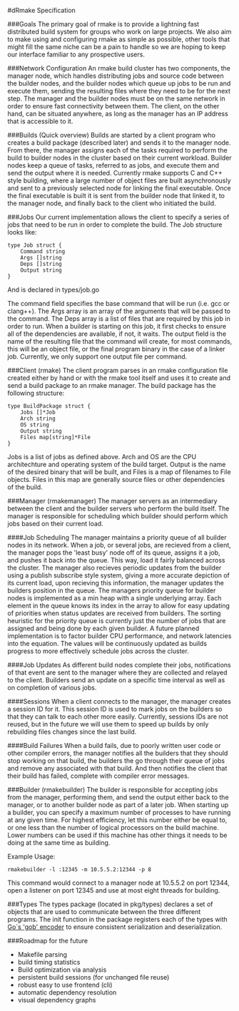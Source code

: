 #dRmake Specification

###Goals
The primary goal of rmake is to provide a lightning fast distributed build system for groups who work on large projects. We also aim to make using and configuring rmake as simple as possible, other tools that might fill the same niche can be a pain to handle so we are hoping to keep our interface familiar to any prospective users.

###Network Configuration
An rmake build cluster has two components, the manager node, which handles distributing jobs and source code between the builder nodes, and the builder nodes which queue up jobs to be run and execute them, sending the resulting files where they need to be for the next step. The manager and the builder nodes must be on the same network in order to ensure fast connectivity between them. The client, on the other hand, can be situated anywhere, as long as the manager has an IP address that is accessible to it.

###Builds (Quick overview)
Builds are started by a client program who creates a build package (described later) and sends it to the manager node. From there, the manager assigns each of the tasks required to perform the build to builder nodes in the cluster based on their current workload. Builder nodes keep a queue of tasks, referred to as jobs, and execute them and send the output where it is needed.
Currently rmake supports C and C++ style building, where a large number of object files are built asynchronously and sent to a previously selected node for linking the final executable.
Once the final executable is built it is sent from the builder node that linked it, to the manager node, and finally back to the client who initiated the build.

###Jobs
Our current implementation allows the client to specify a series of jobs that need to be run in order to complete the build.
The Job structure looks like:

	type Job struct {
		Command string
		Args []string
		Deps []string
		Output string
	}

And is declared in types/job.go

The command field specifies the base command that will be run (i.e. gcc or clang++). The Args array is an array of the arguments that will be passed to the command. The Deps array is a list of files that are required by this job in order to run. When a builder is starting on this job, it first checks to ensure all of the dependencies are available, if not, it waits. The output field is the name of the resulting file that the command will create, for most commands, this will be an object file, or the final program binary in the case of a linker job. Currently, we only support one output file per command.

###Client (rmake)
The client program parses in an rmake configuration file created either by hand or with the rmake tool itself and uses it to create and send a build package to an rmake manager. 
The build package has the following structure:

	type BuildPackage struct {
		Jobs []*Job
		Arch string
		OS string
		Output string
		Files map[string]*File
	}

Jobs is a list of jobs as defined above. Arch and OS are the CPU architechture and operating system of the build target. Output is the name of the desired binary that will be built, and Files is a map of filenames to File objects. Files in this map are generally source files or other dependencies of the build.

###Manager (rmakemanager)
The manager servers as an intermediary between the client and the builder servers who perform the build itself. The manager is responsible for scheduling which builder should perform which jobs based on their current load. 

####Job Scheduling
The manager maintains a priority queue of all builder nodes in its network. When a job, or several jobs, are recieved from a client, the manager pops the 'least busy' node off of its queue, assigns it a job, and pushes it back into the queue. This way, load it fairly balanced across the cluster.
The manager also recieves periodic updates from the builder using a publish subscribe style system, giving a more accurate depiction of its current load, upon recieving this information, the manager updates the builders position in the queue.
The managers priority queue for builder nodes is implemented as a min heap with a single underlying array. Each element in the queue knows its index in the array to allow for easy updating of priorities when status updates are received from builders.
The sorting heuristic for the priority queue is currently just the number of jobs that are assigned and being done by each given builder. A future planned implementation is to factor builder CPU performance, and network latencies into the equation. The values will be continuously updated as builds progress to more effectively schedule jobs across the cluster.

####Job Updates
As different build nodes complete their jobs, notifications of that event are sent to the manager where they are collected and relayed to the client. Builders send an update on a specific time interval as well as on completion of various jobs.

####Sessions
When a client connects to the manager, the manager creates a session ID for it. This session ID is used to mark jobs on the builders so that they can talk to each other more easily. Currently, sessions IDs are not reused, but in the future we will use them to speed up builds by only rebuilding files changes since the last build.

####Build Failures
When a build fails, due to poorly written user code or other compiler errors, the manager notifies all the builders that they should stop working on that build, the builders the go through their queue of jobs and remove any associated with that build. And then notifies the client that their build has failed, complete with compiler error messages.

###Builder (rmakebuilder)
The builder is responsible for accepting jobs from the manager, performing them, and send the output either back to the manager, or to another builder node as part of a later job.
When starting up a builder, you can specify a maximum number of processes to have running at any given time. For highest efficiency, let this number either be equal to, or one less than the number of logical processors on the build machine. Lower numbers can be used if this machine has other things it needs to be doing at the same time as building.

Example Usage:

    rmakebuilder -l :12345 -m 10.5.5.2:12344 -p 8

This command would connect to a manager node at 10.5.5.2 on port 12344, open a listener on port 12345 and use at most eight threads for building.

###Types
The types package (located in pkg/types) declares a set of objects that are used to communicate between the three different programs. The init function in the package registers each of the types with [Go`s 'gob' encoder](http://golang.org/pkg/encoding/gob) to ensure consistent serialization and deserialization. 

###Roadmap for the future
- Makefile parsing
- build timing statistics
- Build optimization via analysis
- persistent build sessions (for unchanged file reuse)
- robust easy to use frontend (cli)
- automatic dependency resolution
- visual dependency graphs

